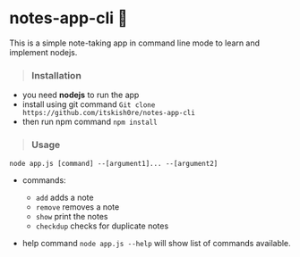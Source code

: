 # notes-app-cli :book:
This is a simple note-taking app in command line mode to learn and implement nodejs.

> ### Installation
- you need **nodejs** to run the app
- install using git command `Git clone https://github.com/itskish0re/notes-app-cli`
- then run npm command `npm install`

> ### Usage
  ```
  node app.js [command] --[argument1]... --[argument2]
  ```
- commands:
  * `add` adds a note
  * `remove` removes a note
  * `show` print the notes
  * `checkdup` checks for duplicate notes


- help command `node app.js --help` will show list of commands available.